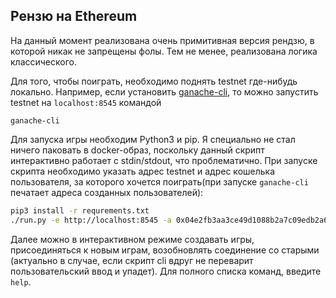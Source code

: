 ## Рензю на Ethereum

На данный момент реализована очень примитивная версия рендзю, в которой никак не запрещены фолы. Тем не менее, 
реализована логика классического.

Для того, чтобы поиграть, необходимо поднять testnet где-нибудь локально. 
Например, если установить [ganache-cli](https://github.com/trufflesuite/ganache-cli), то можно запустить testnet на
`localhost:8545` командой 
```
ganache-cli
```

Для запуска игры необходим Python3 и pip. Я специально не стал ничего паковать в docker-образ, поскольку данный скрипт
интерактивно работает с stdin/stdout, что проблематично. При запуске скрипта необходимо указать адрес testnet и 
адрес кошелька пользователя, за которого хочется поиграть(при запуске `ganache-cli` печатает адреса созданных
пользователей):
```bash
pip3 install -r requrements.txt
./run.py -e http://localhost:8545 -a 0x04e2fb3aa3ce49d1088b2a7c09edb2a6bccb9d2f
```

Далее можно в интерактивном режиме создавать игры, присоединяться к новым играм, возобновлять соединение со старыми
(актуально в случае, если скрипт cli вдруг не переварит пользовательский ввод и упадет). Для полного списка команд,
введите `help`.